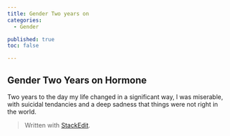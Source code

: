 ```yaml
---
title: Gender Two years on
categories:
  - Gender

published: true
toc: false

---
```

## Gender Two Years on Hormone

Two years to the day my life changed in a significant way, I was miserable, with suicidal tendancies and a deep sadness that things were not right in the world.

> Written with [StackEdit](https://stackedit.io/).
<!--stackedit_data:
eyJoaXN0b3J5IjpbLTg3Nzk1NTM0LDg3NzkxMzE3Ml19
-->